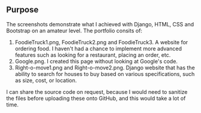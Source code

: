 ## Purpose

The screenshots demonstrate what I achieved with Django, HTML, CSS and Bootstrap on an amateur level. The portfolio consits of: 

1. FoodieTruck1.png, FoodieTruck2.png and FoodieTruck3. A website for ordering food. I haven't had a chance to implement more advanced features such as looking for a restaurant, placing an order, etc.
2. Google.png. I created this page without looking at Google's code.
3. Right-o-move1.png and Right-o-move2.png. Django website that has the ability to search for houses to buy based on various specifications, such as size, cost, or location.

I can share the source code on request, because I would need to sanitize the files before uploading these onto GitHub, and this would take a lot of time. 
